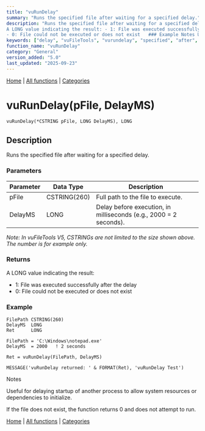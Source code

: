 ```yaml
---
title: "vuRunDelay"
summary: "Runs the specified file after waiting for a specified delay."
description: "Runs the specified file after waiting for a specified delay. ### Parameters _Note: In vuFileTools V5, CSTRINGs are not limited to the size shown above. The number is for example only._ ### Returns
A LONG value indicating the result: - 1: File was executed successfully after the delay  
- 0: File could not be executed or does not exist   ### Example Notes Useful for delaying startup of another process to allow system resources or dependencies to initialize. If the file does not exist, the function returns 0 and does not attempt to run. [Home](../index.md) | [All functions](index.md) | [Categories](../categories/index.md)"
keywords: ["delay", "vuFileTools", "vurundelay", "specified", "after", "waiting", "general", "Clarion", "runs", "Windows", "file"]
function_name: "vuRunDelay"
category: "General"
version_added: "5.0"
last_updated: "2025-09-23"
---
```


[Home](../index.md) | [All functions](index.md) | [Categories](../categories/index.md)

# vuRunDelay(pFile, DelayMS)

```Prototype
vuRunDelay(*CSTRING pFile, LONG DelayMS), LONG
```


## Description
Runs the specified file after waiting for a specified delay.

### Parameters

| Parameter | Data Type    | Description                                                                |
|-----------|--------------|----------------------------------------------------------------------------|
| pFile     | CSTRING(260) | Full path to the file to execute.                                          |
| DelayMS   | LONG         | Delay before execution, in milliseconds (e.g., 2000 = 2 seconds).          |

_Note: In vuFileTools V5, CSTRINGs are not limited to the size shown above. The number is for example only._

### Returns
A LONG value indicating the result:

- 1: File was executed successfully after the delay  
- 0: File could not be executed or does not exist  

### Example

```Clarion
FilePath CSTRING(260)
DelayMS  LONG
Ret      LONG

FilePath = 'C:\Windows\notepad.exe'
DelayMS  = 2000   ! 2 seconds

Ret = vuRunDelay(FilePath, DelayMS)

MESSAGE('vuRunDelay returned: ' & FORMAT(Ret), 'vuRunDelay Test')

```
Notes

Useful for delaying startup of another process to allow system resources or dependencies to initialize.

If the file does not exist, the function returns 0 and does not attempt to run.

[Home](../index.md) | [All functions](index.md) | [Categories](../categories/index.md)

